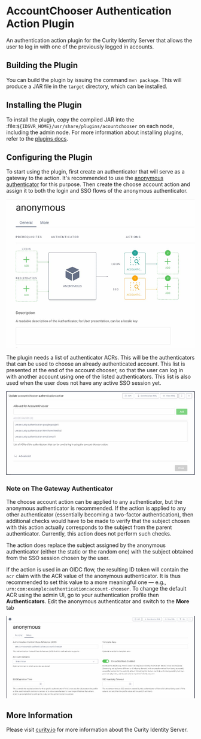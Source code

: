 # AccountChooser Authentication Action Plugin

An authentication action plugin for the Curity Identity Server that allows the user to log in with one of the previously logged in accounts.

## Building the Plugin

You can build the plugin by issuing the command ``mvn package``. This will produce a JAR file in the ``target`` directory,
which can be installed.

## Installing the Plugin

To install the plugin, copy the compiled JAR into the :file:`${IDSVR_HOME}/usr/share/plugins/acountchooser`
on each node, including the admin node. For more information about installing plugins, refer to the [plugins docs](https://curity.io/docs/idsvr/latest/developer-guide/plugins/index.html#plugin-installation).

## Configuring the Plugin

To start using the plugin, first create an authenticator that will serve as a gateway to the action. It's recommended to use the [anonymous authenticator](https://github.com/curityio/anonymous-authenticator) for this purpose. Then create the choose account action and assign it to both the login and SSO flows of the anonymous authenticator.

![Action in authenticator](docs/authenticator.jpg)

The plugin needs a list of authenticator ACRs. This will be the authenticators that can be used to choose an already authenticated account. This list is presented at the end of the account chooser, so that the user can log in with another account using one of the listed authenticators. This list is also used when the user does not have any active SSO session yet.

![Edit the action](docs/edit-action.jpg)

### Note on The Gateway Authenticator

The choose account action can be applied to any authenticator, but the anonymous authenticator is recommended. If the action is applied to any other authenticator (essentially becoming a two-factor authentication), then additional checks would have to be made to verify that the subject chosen with this action actually corresponds to the subject from the parent authenticator. Currently, this action does not perform such checks.

The action does replace the subject assigned by the anonymous authenticator (either the static or the random one) with the subject obtained from the SSO session chosen by the user.

If the action is used in an OIDC flow, the resulting ID token will contain the `acr` claim with the ACR value of the anonymous authenticator. It is thus recommended to set this value to a more meaningful one — e.g., `urn:com:example:authentication:account-chooser`. To change the default ACR using the admin UI, go to your authentication profile then **Authenticators**. Edit the anonymous authenticator and switch to the **More** tab

![Edit ACR](docs/edit-acr.jpg)

## More Information

Please visit [curity.io](https://curity.io/) for more information about the Curity Identity Server.

